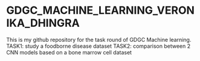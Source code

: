 # GDGC_MACHINE_LEARNING_VERONIKA_DHINGRA

This is my github repository for the task round of GDGC Machine learning. 
TASK1: study a foodborne disease dataset
TASK2: comparison between 2 CNN models based on a bone marrow cell dataset
